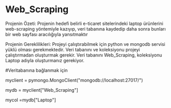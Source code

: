 # Web_Scraping

Projenin Özeti:
Projenin hedefi belirli e-ticaret sitelerindeki
laptop ürünlerini web-scraping yöntemiyle kazıyıp, 
veri tabanına kaydedip daha sonra bunları bir web 
sayfası aracılığıyla yansıtmaktır

Projenin Gereklilikleri:
Projeyi çalıştırabilmek için python ve mongodb servisi yüklü olması gerekmektedir. Veri tabanını ve koleksiyonu projeyi çalıştırmadan oluşturmak gerekir. Veri tabanını Web_Scraping, koleksiyonu Laptop adıyla oluşturmanız gerekiyor.

#Veritabanına bağlanmak için

myclient = pymongo.MongoClient("mongodb://localhost:27017/")

mydb = myclient["Web_Scraping"]

mycol =mydb["Laptop"]

